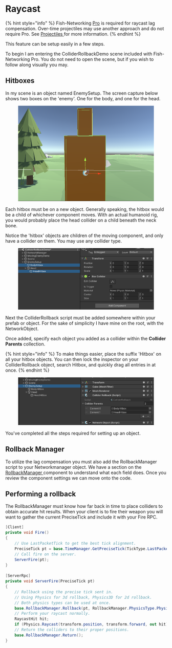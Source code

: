 # Raycast

{% hint style="info" %}
Fish-Networking [Pro](../../../overview/readme/pro-projects-and-support.md) is required for raycast lag compensation. Over-time projectiles may use another approach and do not require Pro. See [Projectiles ](projectiles.md)for more information.
{% endhint %}

This feature can be setup easily in a few steps.

To begin I am entering the ColliderRollbackDemo scene included with Fish-Networking Pro. You do not need to open the scene, but if you wish to follow along visually you may.

## Hitboxes

In my scene is an object named EnemySetup. The screen capture below shows two boxes on the 'enemy'. One for the body, and one for the head.

<figure><img src="../../../.gitbook/assets/collider-rollback-hitboxes.png" alt=""><figcaption></figcaption></figure>

Each hitbox must be on a new object. Generally speaking, the hitbox would be a child of whichever component moves. With an actual humanoid rig, you would probably place the head collider on a child beneath the neck bone.

Notice the 'hitbox' objects are children of the moving component, and only have a collider on them. You may use any collider type.

<figure><img src="../../../.gitbook/assets/collider-rollback-children-objects.png" alt=""><figcaption></figcaption></figure>

Next the ColliderRollback script must be added somewhere within your prefab or object. For the sake of simplicity I have mine on the root, with the NetworkObject.

Once added, specify each object you added as a collider within the **Collider Parents** collection.

{% hint style="info" %}
To make things easier, place the suffix 'Hitbox' on all your hitbox objects. You can then lock the inspector on your ColliderRollback object, search Hitbox, and quickly drag all entries in at once.
{% endhint %}

<figure><img src="../../../.gitbook/assets/collider-rollback-setup.png" alt=""><figcaption></figcaption></figure>

You've completed all the steps required for setting up an object.

## Rollback Manager

To utilize the lag compensation you must also add the RollbackManager script to your Networkmanager object. We have a section on the [RollbackManager ](../../../fishnet-building-blocks/components/managers/rollbackmanager-pro-feature.md)component to understand what each field does. Once you review the component settings we can move onto the code.

## Performing a rollback

The RollbackManager must know how far back in time to place colliders to obtain accurate hit results. When your client is to fire their weapon you will want to gather the current PreciseTick and include it with your Fire RPC.

```csharp
[Client]
private void Fire()
{
    // Use LastPacketTick to get the best tick alignment.
    PreciseTick pt = base.TimeManager.GetPreciseTick(TickType.LastPacketTick);
    // Call fire on the server.
    ServerFire(pt);
}

[ServerRpc]
private void ServerFire(PreciseTick pt)
{
    // Rollback using the precise tick sent in.
    // Using Physics for 3d rollback, Physics3D for 2d rollback.
    // Both physics types can be used at once.
    base.RollbackManager.Rollback(pt, RollbackManager.PhysicsType.Physics, base.IsOwner);
    // Perform your raycast normally.
    RaycastHit hit;
    if (Physics.Raycast(transform.position, transform.forward, out hit)) { }
    // Return the colliders to their proper positions.
    base.RollbackManager.Return();
}
```
